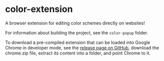 # color-extension
A browser extension for editing color schemes directly on websites!

For information about building the project, see the `color-popup` folder. 

To download a pre-compiled extension that can be loaded into Google Chrome in developer mode, see the [release page on GitHub](https://github.com/Herover/color-extension/releases), download the chrome.zip file, extract its content into a folder, and point Chrome to it.
